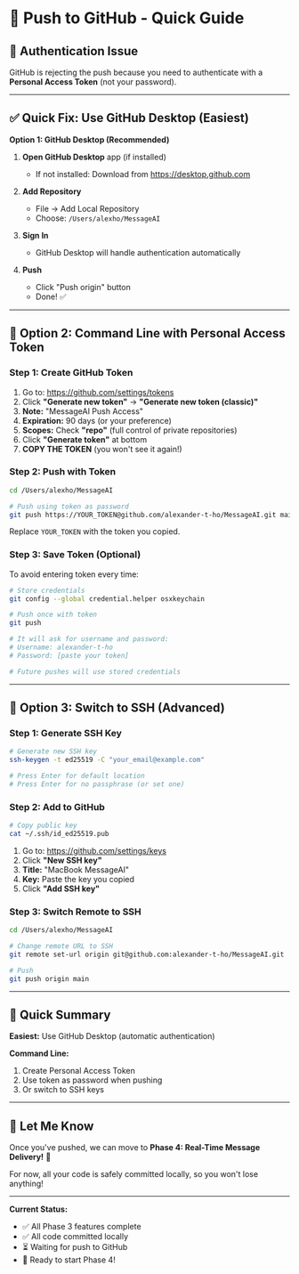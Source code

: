 # 🚀 **Push to GitHub - Quick Guide**

## 🔐 **Authentication Issue**

GitHub is rejecting the push because you need to authenticate with a **Personal Access Token** (not your password).

---

## ✅ **Quick Fix: Use GitHub Desktop (Easiest)**

**Option 1: GitHub Desktop (Recommended)**

1. **Open GitHub Desktop** app (if installed)
   - If not installed: Download from https://desktop.github.com

2. **Add Repository**
   - File → Add Local Repository
   - Choose: `/Users/alexho/MessageAI`

3. **Sign In**
   - GitHub Desktop will handle authentication automatically

4. **Push**
   - Click "Push origin" button
   - Done! ✅

---

## 🔑 **Option 2: Command Line with Personal Access Token**

### **Step 1: Create GitHub Token**

1. Go to: https://github.com/settings/tokens
2. Click **"Generate new token"** → **"Generate new token (classic)"**
3. **Note:** "MessageAI Push Access"
4. **Expiration:** 90 days (or your preference)
5. **Scopes:** Check **"repo"** (full control of private repositories)
6. Click **"Generate token"** at bottom
7. **COPY THE TOKEN** (you won't see it again!)

### **Step 2: Push with Token**

```bash
cd /Users/alexho/MessageAI

# Push using token as password
git push https://YOUR_TOKEN@github.com/alexander-t-ho/MessageAI.git main
```

Replace `YOUR_TOKEN` with the token you copied.

### **Step 3: Save Token (Optional)**

To avoid entering token every time:

```bash
# Store credentials
git config --global credential.helper osxkeychain

# Push once with token
git push

# It will ask for username and password:
# Username: alexander-t-ho
# Password: [paste your token]

# Future pushes will use stored credentials
```

---

## 🔧 **Option 3: Switch to SSH (Advanced)**

### **Step 1: Generate SSH Key**

```bash
# Generate new SSH key
ssh-keygen -t ed25519 -C "your_email@example.com"

# Press Enter for default location
# Press Enter for no passphrase (or set one)
```

### **Step 2: Add to GitHub**

```bash
# Copy public key
cat ~/.ssh/id_ed25519.pub
```

1. Go to: https://github.com/settings/keys
2. Click **"New SSH key"**
3. **Title:** "MacBook MessageAI"
4. **Key:** Paste the key you copied
5. Click **"Add SSH key"**

### **Step 3: Switch Remote to SSH**

```bash
cd /Users/alexho/MessageAI

# Change remote URL to SSH
git remote set-url origin git@github.com:alexander-t-ho/MessageAI.git

# Push
git push origin main
```

---

## 🎯 **Quick Summary**

**Easiest:** Use GitHub Desktop (automatic authentication)

**Command Line:**
1. Create Personal Access Token
2. Use token as password when pushing
3. Or switch to SSH keys

---

## 💬 **Let Me Know**

Once you've pushed, we can move to **Phase 4: Real-Time Message Delivery!** 🚀

For now, all your code is safely committed locally, so you won't lose anything!

---

**Current Status:**
- ✅ All Phase 3 features complete
- ✅ All code committed locally
- ⏳ Waiting for push to GitHub
- 🎯 Ready to start Phase 4!

